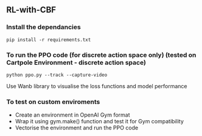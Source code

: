 ## RL-with-CBF

### Install the dependancies 

```
pip install -r requirements.txt
```

### To run the PPO code (for discrete action space only) (tested on Cartpole Environment - discrete action space) 

```
python ppo.py --track --capture-video 
```

Use Wanb library to visualise the loss functions and model performance

### To test on custom enviroments 

* Create an environment in OpenAI Gym format
* Wrap it using gym.make() function and test it for Gym compatibility 
* Vectorise the environment and run the PPO code 
